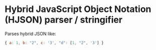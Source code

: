 # Hybrid JavaScript Object Notation (HJSON) parser / stringifier

Parses hybrid JSON like:

```js
{ a: 1, b: "2", c: '3', "d": [1, "2", '3'] }
```
